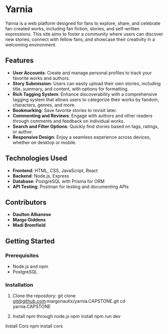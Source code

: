 # Yarnia

Yarnia is a web platform designed for fans to explore, share, and celebrate fan-created works, including fan fiction, stories, and self-written expressions. This site aims to foster a community where users can discover new stories, connect with fellow fans, and showcase their creativity in a welcoming environment.

## Features

- **User Accounts**: Create and manage personal profiles to track your favorite works and authors.
- **Story Submission**: Users can easily upload their own stories, including title, summary, and content, with options for formatting.
- **Rich Tagging System**: Enhance discoverability with a comprehensive tagging system that allows users to categorize their works by fandom, characters, genres, and more.
- **Bookmarking**: Save favorite stories to revisit later.
- **Commenting and Reviews**: Engage with authors and other readers through comments and feedback on individual works.
- **Search and Filter Options**: Quickly find stories based on tags, ratings, or author.
- **Responsive Design**: Enjoy a seamless experience across devices, whether on desktop or mobile.

## Technologies Used

- **Frontend**: HTML, CSS, JavaScript, React
- **Backend**: Node.js, Express
- **Database**: PostgreSQL with Prisma for ORM
- **API Testing**: Postman for testing and documenting APIs

## Contributors

- **Daulton Albanese**
- **Margo Giddens**
- **Madi Bromfield**

## Getting Started

### Prerequisites

- Node.js and npm
- PostgreSQL

### Installation
1. Clone the repository: 
 git clone git@github.com:margonautix/yarnia.CAPSTONE.git
 cd yarnia.CAPSTONE 

2. Install npm through node.js
 npm install 
 npm run dev

Install Cors 
 npm install cors
